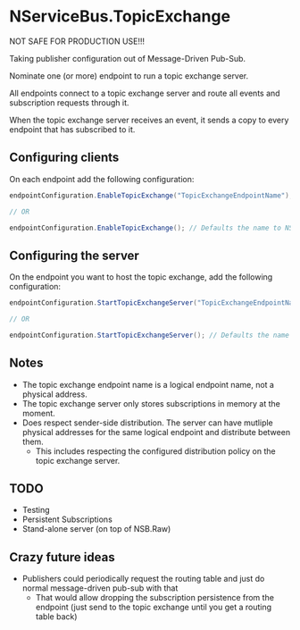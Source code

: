 # NServiceBus.TopicExchange

NOT SAFE FOR PRODUCTION USE!!!

Taking publisher configuration out of Message-Driven Pub-Sub.

Nominate one (or more) endpoint to run a topic exchange server.

All endpoints connect to a topic exchange server and route all events and subscription requests through it.

When the topic exchange server receives an event, it sends a copy to every endpoint that has subscribed to it.

## Configuring clients

On each endpoint add the following configuration:

```csharp
endpointConfiguration.EnableTopicExchange("TopicExchangeEndpointName");

// OR

endpointConfiguration.EnableTopicExchange(); // Defaults the name to NServiceBus.TopicExchange
```

## Configuring the server

On the endpoint you want to host the topic exchange, add the following configuration:

```csharp
endpointConfiguration.StartTopicExchangeServer("TopicExchangeEndpointName");

// OR

endpointConfiguration.StartTopicExchangeServer(); // Defaults the name to NServiceBus.TopicExchange
```

## Notes

- The topic exchange endpoint name is a logical endpoint name, not a physical address.
- The topic exchange server only stores subscriptions in memory at the moment.
- Does respect sender-side distribution. The server can have mutliple physical addresses for the same logical endpoint and distribute between them.
  - This includes respecting the configured distribution policy on the topic exchange server.

## TODO

- Testing
- Persistent Subscriptions
- Stand-alone server (on top of NSB.Raw)

## Crazy future ideas

- Publishers could periodically request the routing table and just do normal message-driven pub-sub with that
  - That would allow dropping the subscription persistence from the endpoint (just send to the topic exchange until you get a routing table back)